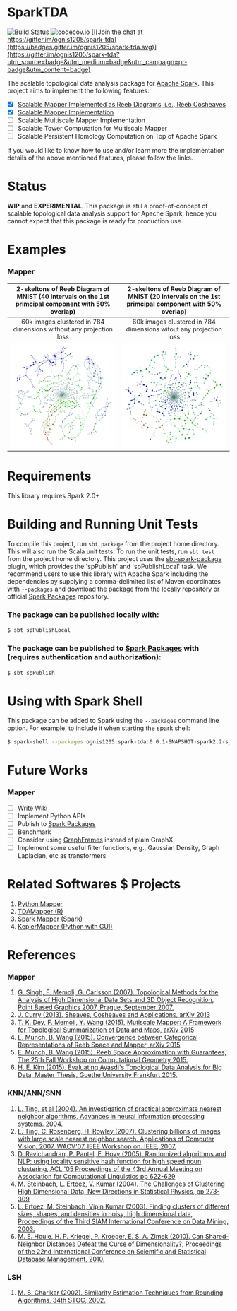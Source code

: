 # SparkTDA

[![Build Status](https://travis-ci.org/ognis1205/spark-tda.svg?branch=master)](https://travis-ci.org/ognis1205/spark-tda)
[![codecov.io](https://codecov.io/gh/ognis1205/spark-tda/coverage.svg?branch=master)](https://codecov.io/gh/ognis1205/spark-tda?branch=master)
[![Join the chat at https://gitter.im/ognis1205/spark-tda](https://badges.gitter.im/ognis1205/spark-tda.svg)](https://gitter.im/ognis1205/spark-tda?utm_source=badge&utm_medium=badge&utm_campaign=pr-badge&utm_content=badge)

The scalable topological data analysis package for [Apache Spark](http://spark.apache.org/). This project aims to
implement the following features:

- [x] [Scalable Mapper Implemented as Reeb Diagrams, i.e., Reeb Cosheaves](https://github.com/ognis1205/spark-tda/wiki/Mapper)
- [x] [Scalable Mapper Implementation](https://github.com/ognis1205/spark-tda/wiki/Mapper)
- [ ] Scalable Multiscale Mapper Implementation
- [ ] Scalable Tower Computation for Multiscale Mapper
- [ ] Scalable Persistent Homology Computation on Top of Apache Spark

If you would like to know how to use and/or learn more the implementation details of the above mentioned features, please follow the links.

# Status

**WIP** and **EXPERIMENTAL**. This package is still a proof-of-concept of scalable topological data analysis support for
Apache Spark, hence you cannot expect that this package is ready for production use.

# Examples

### Mapper

2-skeltons of Reeb Diagram of MNIST (40 intervals on the 1st primcipal component with 50% overlap) | 2-skeltons of Reeb Diagram of MNIST (20 intervals on the 1st primcipal component with 50% overlap)
:--------------------------------------------------------------------:|:-------------------------------------------------------------------:
60k images clustered in 784 dimensions without any projection loss | 60k images clustered in 784 dimensions witout any projection loss
![](./data/mnist/mnist-k20-s40-l0.5-c0.5-i0.05.png)           | ![](./data/mnist/mnist-k20-s20-l0.5-c0.5-i0.05.png)

# Requirements

This library requires Spark 2.0+

# Building and Running Unit Tests

To compile this project, run `sbt package` from the project home directory. This will also run the Scala unit tests.
To run the unit tests, run `sbt test` from the project home directory. This project uses the
[sbt-spark-package](https://github.com/databricks/sbt-spark-package) plugin, which provides the 'spPublish' and
'spPublishLocal' task. We recommend users to use this library with Apache Spark including the dependencies by
supplying a comma-delimited list of Maven coordinates with `--packages` and download the package from the locally
repository or official [Spark Packages](https://spark-packages.org/package/ognis1205/spark-tda) repository.

### The package can be published locally with:

```bash
$ sbt spPublishLocal
```

### The package can be published to [Spark Packages](https://spark-packages.org/package/ognis1205/spark-tda) with (requires authentication and authorization):

```bash
$ sbt spPublish
```

# Using with Spark Shell

This package can be added to Spark using the `--packages` command line option. For example, to include it when starting
the spark shell:

```bash
$ spark-shell --packages ognis1205:spark-tda:0.0.1-SNAPSHOT-spark2.2-s_2.11
```

# Future Works

### Mapper

- [ ] Write Wiki
- [ ] Implement Python APIs
- [ ] Publish to [Spark Packages](https://spark-packages.org/package/ognis1205/spark-tda)
- [ ] Benchmark
- [ ] Consider using [GraphFrames](https://github.com/graphframes/graphframes) instead of plain GraphX
- [ ] Implement some useful filter functions, e.g., Gaussian Density, Graph Laplacian, etc as transformers

# Related Softwares $ Projects

1. [Python Mapper](http://danifold.net/mapper/index.html)
2. [TDAMapper (R)](https://github.com/paultpearson/TDAmapper/)
3. [Spark Mapper (Spark)](https://github.com/log0ymxm/spark-mapper)
4. [KeplerMapper (Python with GUI)](https://github.com/MLWave/kepler-mapper)

# References

### Mapper

1. [G. Singh, F. Memoli, G. Carlsson (2007). Topological Methods for the Analysis of High Dimensional Data Sets and 3D Object Recognition, Point Based Graphics 2007, Prague, September 2007.](https://research.math.osu.edu/tgda/mapperPBG.pdf)
2. [J. Curry (2013). Sheaves, Cosheaves and Applications, arXiv 2013](https://arxiv.org/abs/1303.3255)
3. [T. K. Dey, F. Memoli, Y. Wang (2015), Mutiscale Mapper: A Framework for Topological Summarization of Data and Maps, arXiv 2015](https://arxiv.org/abs/1504.03763)
4. [E. Munch, B. Wang (2015). Convergence between Categorical Representations of Reeb Space and Mapper, arXiv 2015](https://arxiv.org/abs/1512.04108)
5. [E. Munch, B. Wang (2015). Reeb Space Approximation with Guarantees, The 25th Fall Workshop on Computational Geometry 2015.](https://www.cse.buffalo.edu/fwcg2015/assets/pdf/FWCG_2015_paper_2.pdf)
6. [H. E. Kim (2015). Evaluating Ayasdi's Topological Data Analysis for Big Data, Master Thesis, Goethe University Frankfurt 2015.](http://www.bigdata.uni-frankfurt.de/wp-content/uploads/2015/10/Evaluating-Ayasdi’s-Topological-Data-Analysis-For-Big-Data_HKim2015.pdf)

### KNN/ANN/SNN

1. [L. Ting, et al (2004). An investigation of practical approximate nearest neighbor algorithms, Advances in neural information processing systems. 2004.](http://www.cs.cmu.edu/~agray/approxnn.pdf)
2. [L. Ting, C. Rosenberg, H. Rowley (2007). Clustering billions of images with large scale nearest neighbor search. Applications of Computer Vision, 2007. WACV'07. IEEE Workshop on. IEEE, 2007.](https://ieeexplore.ieee.org/document/4118757/)
3. [D. Ravichandran, P. Pantel, E. Hovy (2005). Randomized algorithms and NLP: using locality sensitive hash function for high speed noun clustering, ACL '05 Proceedings of the 43rd Annual Meeting on Association for Computational Linguistics pp 622-629 ](https://dl.acm.org/citation.cfm?id=1219917)
4. [M. Steinbach, L. Ertoez, V. Kumar (2004). The Challenges of Clustering High Dimensional Data, New Directions in Statistical Physics, pp 273-309](https://www-users.cs.umn.edu/~kumar001/papers/high_dim_clustering_19.pdf)
5. [L. Ertoez, M. Steinbach, Vipin Kumar (2003). Finding clusters of different sizes, shapes, and densities in noisy, high dimensional data, Proceedings of the Third SIAM International Conference on Data Mining, 2003.](https://www-users.cs.umn.edu/~kumar001/papers/SIAM_snn.pdf)
6. [M. E. Houle, H. P. Kriegel, P. Kroeger, E. S. A. Zimek (2010). Can Shared-Neighbor Distances Defeat the Curse of Dimensionality?, Proceedings of the 22nd International Conference on Scientific and Statistical Database Management, 2010.](https://imada.sdu.dk/~zimek/publications/SSDBM2010/SNN-SSDBM2010-preprint.pdf)

### LSH

1. [M. S. Charikar (2002). Similarity Estimation Techniques from Rounding Algorithms, 34th STOC, 2002.](http://www.cs.princeton.edu/courses/archive/spr04/cos598B/bib/CharikarEstim.pdf)